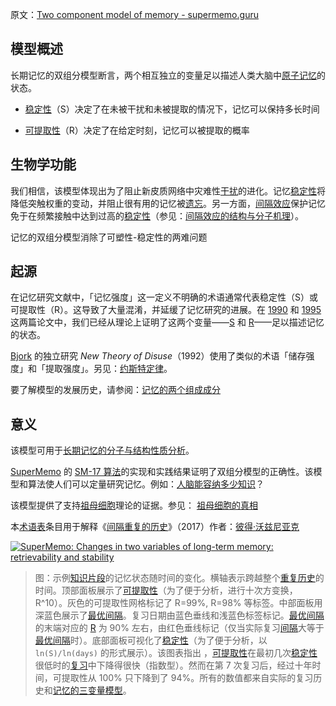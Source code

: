 原文：[Two component model of memory - supermemo.guru](https://supermemo.guru/wiki/Two_component_model_of_memory)

## 模型概述

长期记忆的双组分模型断言，两个相互独立的变量足以描述人类大脑中[原子记忆](https://supermemo.guru/wiki/Atomic_memory)的状态。

- [稳定性](https://supermemo.guru/wiki/Stability)（S）决定了在未被干扰和未被提取的情况下，记忆可以保持多长时间

- [可提取性](https://supermemo.guru/wiki/Retrievability)（R）决定了在给定时刻，记忆可以被提取的概率

## 生物学功能

我们相信，该模型体现出为了阻止新皮质网络中灾难性[干扰](https://supermemo.guru/wiki/Interference)的进化。记忆[稳定性](https://supermemo.guru/wiki/Stability)将降低突触权重的变动，并阻止很有用的记忆被[遗忘](https://supermemo.guru/wiki/Forgetting)。另一方面，[间隔效应](https://supermemo.guru/wiki/Spacing_effect)保护记忆免于在频繁接触中达到过高的[稳定性](https://supermemo.guru/wiki/Stability)（参见：[间隔效应的结构与分子机理](https://supermemo.guru/wiki/Structural_and_molecular_mechanisms_of_the_spacing_effect)）。

记忆的双组分模型消除了可塑性-稳定性的两难问题

## 起源

在记忆研究文献中，「记忆强度」这一定义不明确的术语通常代表稳定性（S）或可提取性（R）。这导致了大量混淆，并延缓了记忆研究的进展。在 [1990](https://supermemo.guru/wiki/Optimization_of_learning) 和 [1995](https://supermemo.guru/wiki/ANE1995) 这两篇论文中，我们已经从理论上证明了这两个变量——[S](https://supermemo.guru/wiki/Stability) 和 [R](https://supermemo.guru/wiki/Retrievability)——足以描述记忆的状态。

[Bjork](https://supermemo.guru/wiki/Robert_Bjork) 的独立研究 *New Theory of Disuse*（1992）使用了类似的术语「储存强度」和「提取强度」。另见：[约斯特定律](https://supermemo.guru/wiki/Jost‘s_Law)。

要了解模型的发展历史，请参阅：[记忆的两个组成成分](https://supermemo.guru/wiki/Two_components_of_memory)

## 意义

该模型可用于[长期记忆的分子与结构性质分析](https://supermemo.guru/wiki/Modelling_molecular_and_structural_long-term_memory)。

[SuperMemo](https://supermemo.guru/wiki/SuperMemo) 的 [SM-17 算法](https://supermemo.guru/wiki/Algorithm_SM-17)的实现和实践结果证明了双组分模型的正确性。该模型和算法使人们可以定量研究记忆。例如：[人脑能容纳多少知识](https://supermemo.guru/wiki/How_much_knowledge_can_human_brain_hold)？

该模型提供了支持[祖母细胞](https://supermemo.guru/wiki/Grandmother_cell)理论的证据。参见： [祖母细胞的真相](https://supermemo.guru/wiki/The_truth_about_grandmother_cells)

本[术语表](https://supermemo.guru/wiki/Glossary)条目用于解释《[间隔重复的历史](https://supermemo.guru/wiki/Problem_of_Schooling)》（2017）作者：[彼得·沃兹尼亚克](https://supermemo.guru/wiki/Piotr_Wozniak)

[![SuperMemo: Changes in two variables of long-term memory: retrievability and stability](https://supermemo.guru/images/thumb/5/57/Memory_status.jpg/500px-Memory_status.jpg)](https://supermemo.guru/wiki/File:Memory_status.jpg)

> 图：示例[知识片段](https://supermemo.guru/wiki/Piece_of_knowledge)的记忆状态随时间的变化。横轴表示跨越整个[重复历史](https://supermemo.guru/wiki/Repetition_history)的时间。顶部面板展示了[可提取性](https://supermemo.guru/wiki/Retrievability)（为了便于分析，进行十次方变换，R^10）。灰色的可提取性网格标记了 R=99%, R=98% 等标签。中部面板用深蓝色展示了[最优间隔](https://supermemo.guru/wiki/Optimum_interval)。复习日期由蓝色垂线和浅蓝色标签标记。[最优间隔](https://supermemo.guru/wiki/Optimum_interval)的末端对应的 [R](https://supermemo.guru/wiki/Retrievability) 为 90% 左右，由红色垂线标记（仅当实际复习[间隔](https://supermemo.guru/wiki/Interval)大等于[最优间隔](https://supermemo.guru/wiki/Optimum_interval)时）。底部面板可视化了[稳定性](https://supermemo.guru/wiki/Stability)（为了便于分析，以 `ln(S)/ln(days)` 的形式展示）。该图表指出 ，[可提取性](https://supermemo.guru/wiki/Retrievability)在最初几次[稳定性](https://supermemo.guru/wiki/Stability)很低时的[复习](https://supermemo.guru/wiki/Repetition)中下降得很快（指数型）。然而在第 7 次复习后，经过十年时间，可提取性从 100% 只下降到了 94%。所有的数值都来自实际的复习历史和[记忆的三变量模型](https://supermemo.guru/wiki/Three_component_model_of_memory)。